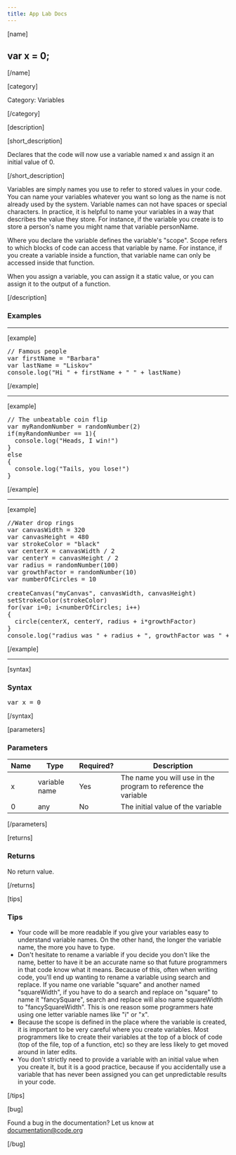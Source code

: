 ```yaml
---
title: App Lab Docs
---
```


[name]

## var x = 0;

[/name]


[category]

Category: Variables

[/category]

[description]

[short_description]

Declares that the code will now use a variable named x and assign it an initial value of 0.

[/short_description]

Variables are simply names you use to refer to stored values in your code.  You can name your variables whatever you want so long as the name is not already used by the system.  Variable names can not have spaces or special characters.  In practice, it is helpful to name your variables in a way that describes the value they store.  For instance, if the variable you create is to store a person's name you might name that variable personName.

Where you declare the variable defines the variable's "scope".  Scope refers to which blocks of code can access that variable by name.  For instance, if you create a variable inside a function, that variable name can only be accessed inside that function.  

When you assign a variable, you can assign it a static value, or you can assign it to the output of a function.

[/description]

### Examples
____________________________________________________

[example]

<pre>
// Famous people
var firstName = "Barbara"
var lastName = "Liskov"
console.log("Hi " + firstName + " " + lastName)
</pre>

[/example]

____________________________________________________

[example]

<pre>
// The unbeatable coin flip
var myRandomNumber = randomNumber(2)
if(myRandomNumber == 1){
  console.log("Heads, I win!")
}
else
{
  console.log("Tails, you lose!")
}
</pre>


[/example]

____________________________________________________

[example]

<pre>
//Water drop rings
var canvasWidth = 320
var canvasHeight = 480
var strokeColor = "black"
var centerX = canvasWidth / 2
var centerY = canvasHeight / 2
var radius = randomNumber(100)
var growthFactor = randomNumber(10)
var numberOfCircles = 10

createCanvas("myCanvas", canvasWidth, canvasHeight)
setStrokeColor(strokeColor)
for(var i=0; i&lt;numberOfCircles; i++)
{
  circle(centerX, centerY, radius + i*growthFactor)
}
console.log("radius was " + radius + ", growthFactor was " + growthFactor)
</pre>

[/example]

____________________________________________________

[syntax]

### Syntax
<pre>
var x = 0
</pre>

[/syntax]

[parameters]

### Parameters

| Name  | Type | Required? | Description |
|-----------------|------|-----------|-------------|
| x | variable name | Yes | The name you will use in the program to reference the variable  |
| 0 | any | No | The initial value of the variable  |


[/parameters]

[returns]

### Returns
No return value.

[/returns]

[tips]

### Tips
- Your code will be more readable if you give your variables easy to understand variable names.  On the other hand, the longer the variable name, the more you have to type.
- Don't hesitate to rename a variable if you decide you don't like the name, better to have it be an accurate name so that future programmers in that code know what it means.  Because of this, often when writing code, you'll end up wanting to rename a variable using search and replace.  If you name one variable "square" and another named "squareWidth", if you have to do a search and replace on "square" to name it "fancySquare", search and replace will also name squareWidth to "fancySquareWidth".  This is one reason some programmers hate using one letter variable names like "i" or "x".  
- Because the scope is defined in the place where the variable is created, it is important to be very careful where you create variables.  Most programmers like to create their variables at the top of a block of code (top of the file, top of a function, etc) so they are less likely to get moved around in later edits.  
- You don't strictly need to provide a variable with an initial value when you create it, but it is a good practice, because if you accidentally use a variable that has never been assigned you can get unpredictable results in your code.


[/tips]

[bug]

Found a bug in the documentation? Let us know at documentation@code.org

[/bug]
